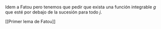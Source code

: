 Idem a Fatou pero tenemos que pedir que exista una función integrable $g$ que esté por debajo de la sucesión para todo $j$.

[[Primer lema de Fatou]]